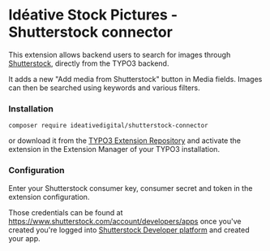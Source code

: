 # Idéative Stock Pictures - Shutterstock connector
This extension allows backend users to search for images through [Shutterstock](https://www.shutterstock.com/), directly from the TYPO3 backend.

It adds a new "Add media from Shutterstock" button in Media fields. Images can then be searched using keywords and various filters.

### Installation
```composer require ideativedigital/shutterstock-connector```

or download it from the [TYPO3 Extension Repository](https://extensions.typo3.org/) and activate the extension in the Extension Manager of your TYPO3 installation.

### Configuration
Enter your Shutterstock consumer key, consumer secret and token in the extension configuration.

Those credentials can be found at https://www.shutterstock.com/account/developers/apps once you've created you're logged into [Shutterstock Developer platform](https://www.shutterstock.com/developers/) and created your app.